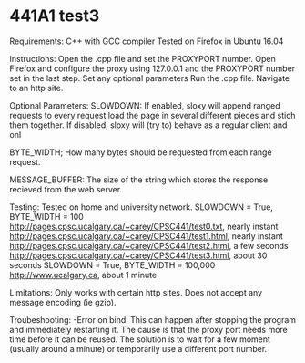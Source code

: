 # 441A1 test3
Requirements:
C++ with GCC compiler
Tested on Firefox in Ubuntu 16.04

Instructions:
Open the .cpp file and set the PROXYPORT number.
Open Firefox and configure the proxy using 127.0.0.1 and the PROXYPORT number set in the last step.
Set any optional parameters
Run the .cpp file.
Navigate to an http site.

Optional Parameters:
SLOWDOWN: 
If enabled, sloxy will append ranged requests to every request load the page in several different pieces and stich them together.
If disabled, sloxy will (try to) behave as a regular client and onl

BYTE_WIDTH;
How many bytes should be requested from each range request.

MESSAGE_BUFFER:
The size of the string which stores the response recieved from the web server.

Testing:
Tested on home and university network.
SLOWDOWN = True, BYTE_WIDTH = 100 
http://pages.cpsc.ucalgary.ca/~carey/CPSC441/test0.txt,  nearly instant 
http://pages.cpsc.ucalgary.ca/~carey/CPSC441/test1.html, nearly instant
http://pages.cpsc.ucalgary.ca/~carey/CPSC441/test2.html, a few seconds
http://pages.cpsc.ucalgary.ca/~carey/CPSC441/test3.html, about 30 seconds
SLOWDOWN = True, BYTE_WIDTH = 100,000 
http://www.ucalgary.ca, about 1 minute

Limitations:
Only works with certain http sites. 
Does not accept any message encoding (ie gzip).

Troubeshooting:
 -Error on bind: This can happen after stopping the program and immediately restarting it. The cause is that the proxy port needs more time before it can be reused. The solution is to wait for a few moment (usually around a minute) or temporarily use a different port number.
